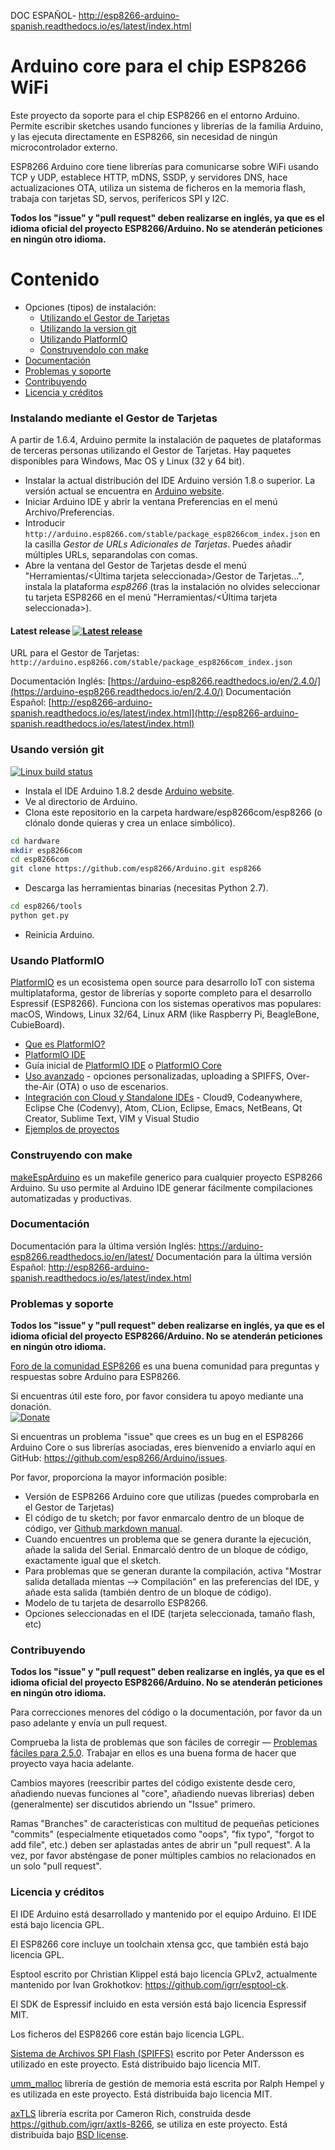 DOC ESPAÑOL- http://esp8266-arduino-spanish.readthedocs.io/es/latest/index.html

Arduino core para el chip ESP8266 WiFi
===========================================

Este proyecto da soporte para el chip ESP8266 en el entorno Arduino. Permite escribir sketches usando funciones y librerías de la familia Arduino, y las ejecuta directamente en ESP8266, sin necesidad de ningún microcontrolador externo.

ESP8266 Arduino core tiene librerías para comunicarse sobre WiFi usando TCP y UDP, establece HTTP, mDNS, SSDP, y servidores DNS, hace actualizaciones OTA, utiliza un sistema de ficheros en la memoria flash, trabaja con tarjetas SD, servos, perifericos SPI y I2C.

**Todos los "issue" y "pull request" deben realizarse en inglés, ya que es el idioma oficial del proyecto ESP8266/Arduino. No se atenderán peticiones en ningún otro idioma.**

# Contenido
- Opciones (tipos) de instalación:
  - [Utilizando el Gestor de Tarjetas](#instalando-mediante-el-gestor-de-tarjetas)
  - [Utilizando la version git](#usando-versión-git)
  - [Utilizando PlatformIO](#usando-platformio)
  - [Construyendolo con make](#construyendo-con-make)
- [Documentación](#documentación)
- [Problemas y soporte](#problemas-y-soporte)
- [Contribuyendo](#contribuyendo)  
- [Licencia y créditos](#licencia-y-créditos)   

### Instalando mediante el Gestor de Tarjetas

A partir de 1.6.4, Arduino permite la instalación de paquetes de plataformas de terceras personas utilizando el Gestor de Tarjetas. Hay paquetes disponibles para Windows, Mac OS y Linux (32 y 64 bit).

- Instalar la actual distribución del IDE Arduino versión 1.8 o superior. La versión actual se encuentra en [Arduino website](http://www.arduino.cc/en/main/software).
- Iniciar Arduino IDE y abrir la ventana Preferencias en el menú Archivo/Preferencias.
- Introducir ```http://arduino.esp8266.com/stable/package_esp8266com_index.json``` en la casilla *Gestor de URLs Adicionales de Tarjetas*. Puedes añadir múltiples URLs, separandolas con comas.
- Abre la ventana del Gestor de Tarjetas desde el menú "Herramientas/<Última tarjeta seleccionada>/Gestor de Tarjetas...", instala la plataforma *esp8266* (tras la instalación no olvides seleccionar tu tarjeta ESP8266 en el menú "Herramientas/<Última tarjeta seleccionada>).

#### Latest release [![Latest release](https://img.shields.io/github/release/esp8266/Arduino.svg)](https://github.com/esp8266/Arduino/releases/latest/)
URL para el Gestor de Tarjetas: `http://arduino.esp8266.com/stable/package_esp8266com_index.json`

Documentación Inglés: [https://arduino-esp8266.readthedocs.io/en/2.4.0/](https://arduino-esp8266.readthedocs.io/en/2.4.0/)
Documentación Español: [http://esp8266-arduino-spanish.readthedocs.io/es/latest/index.html](http://esp8266-arduino-spanish.readthedocs.io/es/latest/index.html)

### Usando versión git
[![Linux build status](https://travis-ci.org/esp8266/Arduino.svg)](https://travis-ci.org/esp8266/Arduino)

- Instala el IDE Arduino 1.8.2 desde [Arduino website](http://www.arduino.cc/en/main/software).
- Ve al directorio de Arduino.
- Clona este repositorio en la carpeta hardware/esp8266com/esp8266 (o clónalo donde quieras y crea un enlace simbólico).
```bash
cd hardware
mkdir esp8266com
cd esp8266com
git clone https://github.com/esp8266/Arduino.git esp8266
```
- Descarga las herramientas binarias (necesitas Python 2.7).
```bash
cd esp8266/tools
python get.py
```
- Reinicia Arduino.

### Usando PlatformIO

[PlatformIO](http://platformio.org) es un ecosistema open source para desarrollo IoT con sistema multiplataforma, gestor de librerías y soporte completo para el desarrollo Espressif (ESP8266). Funciona con los sistemas operativos mas populares: macOS, Windows, Linux 32/64, Linux ARM (like Raspberry Pi, BeagleBone, CubieBoard).

- [Que es PlatformIO?](http://docs.platformio.org/page/what-is-platformio.html)
- [PlatformIO IDE](http://platformio.org/platformio-ide)
- Guía inicial de [PlatformIO IDE](http://docs.platformio.org/page/ide/atom.html#quick-start) o [PlatformIO Core](http://docs.platformio.org/page/core.html)
- [Uso avanzado](http://docs.platformio.org/page/platforms/espressif.html) -
  opciones personalizadas, uploading a SPIFFS, Over-the-Air (OTA) o uso de escenarios.
- [Integración con Cloud y Standalone IDEs](http://docs.platformio.org/page/ide.html) -
  Cloud9, Codeanywhere, Eclipse Che (Codenvy), Atom, CLion, Eclipse, Emacs, NetBeans, Qt Creator, Sublime Text, VIM y Visual Studio
- [Ejemplos de proyectos](http://docs.platformio.org/page/platforms/espressif.html#examples)

### Construyendo con make

[makeEspArduino](https://github.com/plerup/makeEspArduino) es un makefile generico para cualquier proyecto ESP8266 Arduino.
Su uso permite al Arduino IDE generar fácilmente compilaciones automatizadas y productivas.

### Documentación

Documentación para la última versión Inglés: https://arduino-esp8266.readthedocs.io/en/latest/
Documentación para la última versión Español: http://esp8266-arduino-spanish.readthedocs.io/es/latest/index.html

### Problemas y soporte ###

**Todos los "issue" y "pull request" deben realizarse en inglés, ya que es el idioma oficial del proyecto ESP8266/Arduino. No se atenderán peticiones en ningún otro idioma.**


[Foro de la comunidad ESP8266](http://www.esp8266.com/u/arduinoanswers) es una buena comunidad para preguntas y respuestas sobre Arduino para ESP8266.

Si encuentras útil este foro, por favor considera tu apoyo mediante una donación. <br />
[![Donate](https://img.shields.io/badge/paypal-donate-yellow.svg)](https://www.paypal.com/webscr?cmd=_s-xclick&hosted_button_id=4M56YCWV6PX66)

Si encuentras un problema "issue" que crees es un bug en el ESP8266 Arduino Core o sus librerías asociadas, eres bienvenido a enviarlo aquí en GitHub: https://github.com/esp8266/Arduino/issues.

Por favor, proporciona la mayor información posible:

- Versión de ESP8266 Arduino core que utilizas (puedes comprobarla en el Gestor de Tarjetas)
- El código de tu sketch; por favor enmarcalo dentro de un bloque de código, ver [Github markdown manual](https://help.github.com/articles/basic-writing-and-formatting-syntax/#quoting-code).
- Cuando encuentres un problema que se genera durante la ejecución, añade la salida del Serial. Enmarcaló dentro de un bloque de código, exactamente igual que el sketch.
- Para problemas que se generan durante la compilación, activa "Mostrar salida detallada mientas --> Compilación" en las preferencias del IDE, y añade esta salida (también dentro de un bloque de código).
- Modelo de tu tarjeta de desarrollo ESP8266.
- Opciones seleccionadas en el IDE (tarjeta seleccionada, tamaño flash, etc)

### Contribuyendo

**Todos los "issue" y "pull request" deben realizarse en inglés, ya que es el idioma oficial del proyecto ESP8266/Arduino. No se atenderán peticiones en ningún otro idioma.**

Para correcciones menores del código o la documentación, por favor da un paso adelante y envía un pull request.

Comprueba la lista de problemas que son fáciles de corregir — [Problemas fáciles para 2.5.0](https://github.com/esp8266/Arduino/issues?q=is%3Aopen+is%3Aissue+milestone%3A2.5.0+label%3A%22level%3A+easy%22). Trabajar en ellos es una buena forma de hacer que proyecto vaya hacia adelante.

Cambios mayores (reescribir partes del código existente desde cero, añadiendo nuevas funciones al "core", añadiendo nuevas librerias) deben (generalmente) ser discutidos abriendo un "Issue" primero.

Ramas "Branches" de caracteristicas con multitud de pequeñas peticiones "commits" (especialmente etiquetados como "oops", "fix typo", "forgot to add file", etc.) deben ser aplastadas antes de abrir un "pull request". A la vez, por favor absténgase de poner múltiples cambios no relacionados en un solo "pull request".

### Licencia y créditos ###

El IDE Arduino está desarrollado y mantenido por el equipo Arduino. El IDE está bajo licencia GPL.

El ESP8266 core incluye un toolchain xtensa gcc, que también está bajo licencia GPL.

Esptool escrito por Christian Klippel está bajo licencia GPLv2, actualmente mantenido por Ivan Grokhotkov: https://github.com/igrr/esptool-ck.

El SDK de Espressif incluido en esta versión está bajo licencia Espressif MIT.

Los ficheros del ESP8266 core están bajo licencia LGPL.

[Sistema de Archivos SPI Flash (SPIFFS)](https://github.com/pellepl/spiffs) escrito por Peter Andersson es utilizado en este proyecto. Está distribuido bajo licencia MIT.

[umm_malloc](https://github.com/rhempel/umm_malloc) librería de gestión de memoria está escrita por Ralph Hempel y es utilizada en este proyecto. Está distribuida bajo licencia MIT.

[axTLS](http://axtls.sourceforge.net/) librería escrita por Cameron Rich, construida desde https://github.com/igrr/axtls-8266, se utiliza en este proyecto. Está distribuida bajo [BSD license](https://github.com/igrr/axtls-8266/blob/master/LICENSE).

